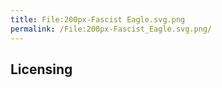 ```yaml
---
title: File:200px-Fascist Eagle.svg.png
permalink: /File:200px-Fascist_Eagle.svg.png/
---
```


## Licensing